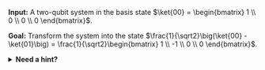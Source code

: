 **Input:** A two-qubit system in the basis state $\ket{00} = \begin{bmatrix} 1 \\ 0 \\ 0 \\ 0 \end{bmatrix}$.

**Goal:** Transform the system into the state $\frac{1}{\sqrt2}\big(\ket{00} - \ket{01}\big) = \frac{1}{\sqrt2}\begin{bmatrix} 1 \\ -1 \\ 0 \\ 0 \end{bmatrix}$.

<details>
    <summary><b>Need a hint?</b></summary>
    Represent the target state as a tensor product $\ket{0} \otimes \frac{1}{\sqrt2}\big(\ket{0} - \ket{1}\big) = \begin{bmatrix} 1 \\ 0 \end{bmatrix} \otimes \frac{1}{\sqrt2}\begin{bmatrix} 1 \\ -1 \end{bmatrix}$.
</details>
